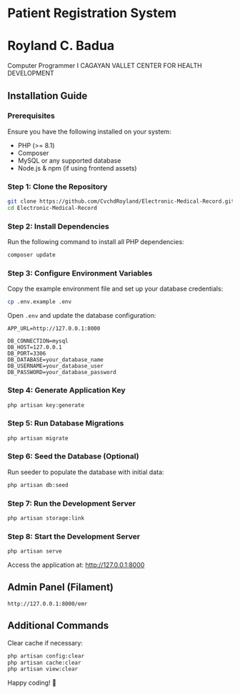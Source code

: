 # Patient Registration System
# Royland C. Badua
Computer Programmer I
CAGAYAN VALLET CENTER FOR HEALTH DEVELOPMENT

## Installation Guide

### Prerequisites

Ensure you have the following installed on your system:

- PHP (>= 8.1)
- Composer
- MySQL or any supported database
- Node.js & npm (if using frontend assets)

### Step 1: Clone the Repository

```sh
git clone https://github.com/CvchdRoyland/Electronic-Medical-Record.git
cd Electronic-Medical-Record
```

### Step 2: Install Dependencies

Run the following command to install all PHP dependencies:

```sh
composer update
```

### Step 3: Configure Environment Variables

Copy the example environment file and set up your database credentials:

```sh
cp .env.example .env
```

Open `.env` and update the database configuration:

```
APP_URL=http://127.0.0.1:8000

DB_CONNECTION=mysql
DB_HOST=127.0.0.1
DB_PORT=3306
DB_DATABASE=your_database_name
DB_USERNAME=your_database_user
DB_PASSWORD=your_database_password
```

### Step 4: Generate Application Key

```sh
php artisan key:generate
```

### Step 5: Run Database Migrations

```sh
php artisan migrate
```

### Step 6: Seed the Database (Optional)

Run seeder to populate the database with initial data:

```sh
php artisan db:seed
```

### Step 7: Run the Development Server

```sh
php artisan storage:link
```

### Step 8: Start the Development Server

```sh
php artisan serve
```

Access the application at: http://127.0.0.1:8000

## Admin Panel (Filament)

```
http://127.0.0.1:8000/emr
```

## Additional Commands

Clear cache if necessary:

```sh
php artisan config:clear
php artisan cache:clear
php artisan view:clear
```

Happy coding! 🚀

